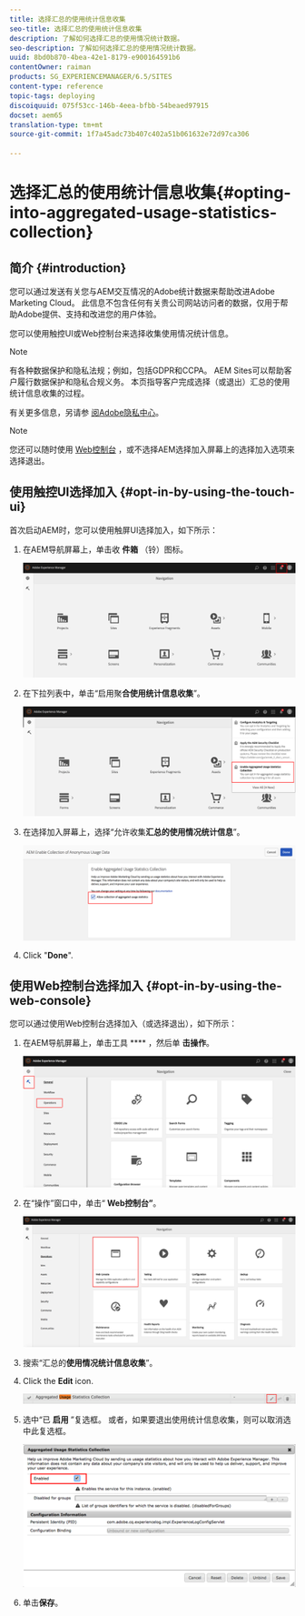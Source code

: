 ```yaml
---
title: 选择汇总的使用统计信息收集
seo-title: 选择汇总的使用统计信息收集
description: 了解如何选择汇总的使用情况统计数据。
seo-description: 了解如何选择汇总的使用情况统计数据。
uuid: 8bd0b870-4bea-42e1-8179-e900164591b6
contentOwner: raiman
products: SG_EXPERIENCEMANAGER/6.5/SITES
content-type: reference
topic-tags: deploying
discoiquuid: 075f53cc-146b-4eea-bfbb-54beaed97915
docset: aem65
translation-type: tm+mt
source-git-commit: 1f7a45adc73b407c402a51b061632e72d97ca306

---
```



# 选择汇总的使用统计信息收集{#opting-into-aggregated-usage-statistics-collection}

## 简介 {#introduction}

您可以通过发送有关您与AEM交互情况的Adobe统计数据来帮助改进Adobe Marketing Cloud。 此信息不包含任何有关贵公司网站访问者的数据，仅用于帮助Adobe提供、支持和改进您的用户体验。

您可以使用触控UI或Web控制台来选择收集使用情况统计信息。

>[!NOTE]
>
>有各种数据保护和隐私法规；例如，包括GDPR和CCPA。 AEM Sites可以帮助客户履行数据保护和隐私合规义务。 本页指导客户完成选择（或退出）汇总的使用统计信息收集的过程。
>
>有关更多信息，另请参 [阅Adobe隐私中心](https://www.adobe.com/privacy.html)。

>[!NOTE]
>
>您还可以随时使用 [Web控制台](/help/sites-deploying/opt-in-aggregated-usage-statistics.md#opt-in-by-using-the-web-console) ，或不选择AEM选择加入屏幕上的选择加入选项来选择退出。

## 使用触控UI选择加入 {#opt-in-by-using-the-touch-ui}

首次启动AEM时，您可以使用触屏UI选择加入，如下所示：

1. 在AEM导航屏幕上，单击收 **件箱** （铃）图标。

   ![usage_statistics导航屏幕](assets/usage_statisticsnavigationscreen.png)

1. 在下拉列表中，单击“启用聚&#x200B;**合使用统计信息收集**”。

   ![usage_statistics导航屏幕2](assets/usage_statisticsnavigationscreen2.png)

1. 在选择加入屏幕上，选择“允许收集&#x200B;**汇总的使用情况统计信息**”。

   ![usage_statisticssopt_inscreen](assets/usage_statisticsopt-inscreen.png)

1. Click &quot;**Done**&quot;.

## 使用Web控制台选择加入 {#opt-in-by-using-the-web-console}

您可以通过使用Web控制台选择加入（或选择退出），如下所示：

1. 在AEM导航屏幕上，单击工具 **** ，然后单 **击操作**。

   ![usage_statisticssdashboard](assets/usage_statisticsopsdashboard.png)

1. 在“操作”窗口中，单击“ **Web控制台”**。

   ![usage_statisticswebconsole](assets/usage_statisticswebconsole.png)

1. 搜索“汇总的&#x200B;**使用情况统计信息收集**”。
1. Click the **Edit** icon.

   ![usage_statistics集合edit](assets/usage_statisticscollectionedit.png)

1. 选中“已 **启用** ”复选框。 或者，如果要退出使用统计信息收集，则可以取消选中此复选框。

   ![usage_statisticsselect](assets/usage_statisticsselect.png)

1. 单击&#x200B;**保存**。


